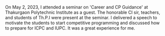 On May 2, 2023, I attended a seminar on 'Career and CP Guidance' at Thakurgaon Polytechnic Institute as a guest. 
The honorable CI sir, teachers, and students of Th.P.I were present at the seminar. 
I delivered a speech to motivate the students to start competitive programming 
and discussed how to prepare for ICPC and IUPC. 
It was a great experience for me.
